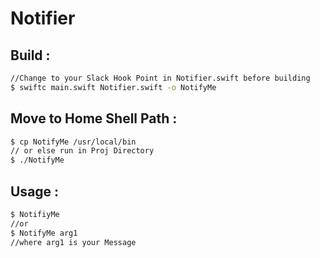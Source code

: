 # Notifier

## Build : 
```sh
//Change to your Slack Hook Point in Notifier.swift before building
$ swiftc main.swift Notifier.swift -o NotifyMe
```

## Move to Home Shell Path : 
```sh
$ cp NotifyMe /usr/local/bin
// or else run in Proj Directory
$ ./NotifyMe
```

## Usage : 
```sh
$ NotifiyMe
//or
$ NotifyMe arg1
//where arg1 is your Message
```
